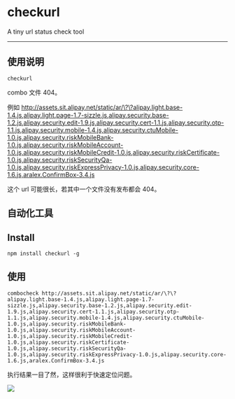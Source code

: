 # checkurl

A tiny url status check tool

---


## 使用说明

```
checkurl 
```

combo 文件 404。

例如 http://assets.sit.alipay.net/static/ar/\?\?alipay.light.base-1.4.js,alipay.light.page-1.7-sizzle.js,alipay.security.base-1.2.js,alipay.security.edit-1.9.js,alipay.security.cert-1.1.js,alipay.security.otp-1.1.js,alipay.security.mobile-1.4.js,alipay.security.ctuMobile-1.0.js,alipay.security.riskMobileBank-1.0.js,alipay.security.riskMobileAccount-1.0.js,alipay.security.riskMobileCredit-1.0.js,alipay.security.riskCertificate-1.0.js,alipay.security.riskSecurityQa-1.0.js,alipay.security.riskExpressPrivacy-1.0.js,alipay.security.core-1.6.js,aralex.ConfirmBox-3.4.js

这个 url 可能很长，若其中一个文件没有发布都会 404。


## 自动化工具

## Install

```
npm install checkurl -g
```

## 使用

    combocheck http://assets.sit.alipay.net/static/ar/\?\?alipay.light.base-1.4.js,alipay.light.page-1.7-sizzle.js,alipay.security.base-1.2.js,alipay.security.edit-1.9.js,alipay.security.cert-1.1.js,alipay.security.otp-1.1.js,alipay.security.mobile-1.4.js,alipay.security.ctuMobile-1.0.js,alipay.security.riskMobileBank-1.0.js,alipay.security.riskMobileAccount-1.0.js,alipay.security.riskMobileCredit-1.0.js,alipay.security.riskCertificate-1.0.js,alipay.security.riskSecurityQa-1.0.js,alipay.security.riskExpressPrivacy-1.0.js,alipay.security.core-1.6.js,aralex.ConfirmBox-3.4.js

执行结果一目了然，这样很利于快速定位问题。

![](https://raw.github.com/shaoshuai0102/combocheck/master/assets/example.png)

